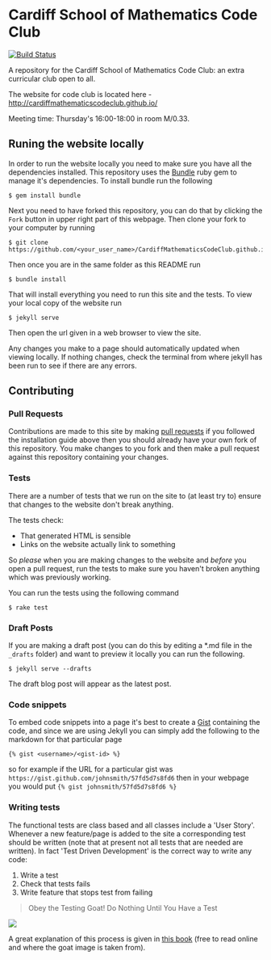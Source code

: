 # Cardiff School of Mathematics Code Club
[![Build Status](https://travis-ci.org/CardiffMathematicsCodeClub/CardiffMathematicsCodeClub.github.io.svg?branch=master)](https://travis-ci.org/CardiffMathematicsCodeClub/CardiffMathematicsCodeClub.github.io)

A repository for the Cardiff School of Mathematics Code Club: an extra
curricular club open to all.

The website for code club is located here -
http://cardiffmathematicscodeclub.github.io/

Meeting time: Thursday's 16:00-18:00 in room M/0.33.

## Runing the website locally

In order to run the website locally you need to make sure you have all the
dependencies installed. This repository uses the [Bundle](http://bundler.io/)
ruby gem to manage it's dependencies. To install bundle run the following

```
$ gem install bundle
```

Next you need to have forked this repository, you can do that by clicking the
`Fork` button in upper right part of this webpage. Then clone your fork to your
computer by running

```
$ git clone https://github.com/<your_user_name>/CardiffMathematicsCodeClub.github.io
```

Then once you are in the same folder as this README run

```
$ bundle install
```

That will install everything you need to run this site and the tests. To view
your local copy of the website run

```
$ jekyll serve 
```

Then open the url given in a web browser to view the site.

Any changes you make to a page should automatically updated when viewing
locally. If nothing changes, check the terminal from where jekyll has been run
to see if there are any errors.

## Contributing

### Pull Requests

Contributions are made to this site by making
[pull requests](https://help.github.com/articles/using-pull-requests/)
if you followed the installation guide above then you should already have your
own fork of this repository. You make changes to you fork and then make a pull
request against this repository containing your changes.

### Tests

There are a number of tests that we run on the site to (at least try to) ensure
that changes to the website don't break anything.

The tests check:

- That generated HTML is sensible
- Links on the website actually link to something

So *please* when you are making changes to the website and *before* you open a
pull request, run the tests to make sure you haven't broken anything which was
previously working.

You can run the tests using the following command
```
$ rake test
```
### Draft Posts

If you are making a draft post (you can do this by editing a \*.md file in the
`_drafts` folder) and want to preview it locally you can run the following.

```
$ jekyll serve --drafts
```

The draft blog post will appear as the latest post.

### Code snippets

To embed code snippets into a page it's best to create a
[Gist](https://gist.github.com) containing the code, and since we are using
Jekyll you can simply add the following to the markdown for that particular
page

```
{% gist <username>/<gist-id> %}
```
so for example if the URL for a particular gist was
```https://gist.github.com/johnsmith/57fd5d7s8fd6``` then
in your webpage you would put ```{% gist johnsmith/57fd5d7s8fd6 %} ```  

### Writing tests

The functional tests are class based and all classes include a 'User Story'.
Whenever a new feature/page is added to the site a corresponding test should be
written (note that at present not all tests that are needed are written).
In fact 'Test Driven Development' is the correct way to write any code:

1. Write a test
2. Check that tests fails
3. Write feature that stops test from failing

> Obey the Testing Goat! Do Nothing Until You Have a Test

![](http://orm-chimera-prod.s3.amazonaws.com/1234000000754/images/twdp_0101.png)

A great explanation of this process is given in
[this book](http://chimera.labs.oreilly.com/books/1234000000754/ch01.html)
(free to read online and where the goat image is taken from).
